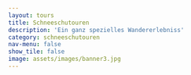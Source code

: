 ```yaml
---
layout: tours
title: Schneeschutouren
description: 'Ein ganz spezielles Wandererlebniss'
category: schneeschutouren
nav-menu: false
show_tile: false
image: assets/images/banner3.jpg
---
```

